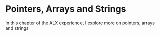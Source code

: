 # Pointers, Arrays and Strings
In this chapter of the ALX experience, I explore more on pointers, arrays and strings

